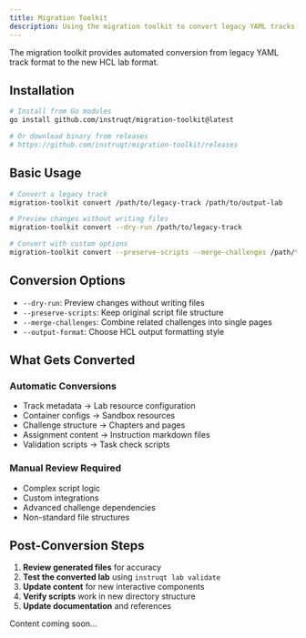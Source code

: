 ```yaml
---
title: Migration Toolkit
description: Using the migration toolkit to convert legacy YAML tracks to HCL format
---
```


The migration toolkit provides automated conversion from legacy YAML track format to the new HCL lab format.

## Installation

```bash
# Install from Go modules
go install github.com/instruqt/migration-toolkit@latest

# Or download binary from releases
# https://github.com/instruqt/migration-toolkit/releases
```

## Basic Usage

```bash
# Convert a legacy track
migration-toolkit convert /path/to/legacy-track /path/to/output-lab

# Preview changes without writing files
migration-toolkit convert --dry-run /path/to/legacy-track

# Convert with custom options
migration-toolkit convert --preserve-scripts --merge-challenges /path/to/track
```

## Conversion Options

- `--dry-run`: Preview changes without writing files
- `--preserve-scripts`: Keep original script file structure
- `--merge-challenges`: Combine related challenges into single pages
- `--output-format`: Choose HCL output formatting style

## What Gets Converted

### Automatic Conversions
- Track metadata → Lab resource configuration
- Container configs → Sandbox resources
- Challenge structure → Chapters and pages
- Assignment content → Instruction markdown files
- Validation scripts → Task check scripts

### Manual Review Required
- Complex script logic
- Custom integrations
- Advanced challenge dependencies
- Non-standard file structures

## Post-Conversion Steps

1. **Review generated files** for accuracy
2. **Test the converted lab** using `instruqt lab validate`
3. **Update content** for new interactive components
4. **Verify scripts** work in new directory structure
5. **Update documentation** and references

Content coming soon...